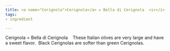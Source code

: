```yaml
---
title: <a name="Cerignola">Cerignola</a> = Bella di Cerignola  <i></i>
tags:
- ingredient

---
```

Cerignola = Bella di Cerignola    These Italian olives are very large and have a sweet flavor.  Black Cerignolas are softer than green Cerignolas.
